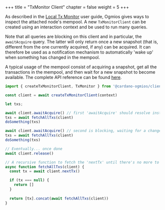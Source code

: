 +++
title = "TxMonitor Client"
chapter = false
weight = 5
+++

As described in the [Local Tx Monitor](/mini-protocols/local-tx-monitor/) user guide, Ogmios gives ways to inspect the attached node's mempool. A new `TxMonitorClient` can be created using an interaction context and be used to run many queries. 

Note that all queries are blocking on this client and in particular, the `awaitAcquire` query. The latter will only return once a new snapshot (that is, different from the one currently acquired, if any) can be acquired. It can therefore be used as a notification mechanism to automatically 'wake up' when something has changed in the mempool. 

A typical usage of the mempool consist of acquiring a snapshot, get all the transactions in the mempool, and then wait for a new snapshot to become available. The complete API reference can be found [here](/typescript/api/modules/_cardano_ogmios_client.TxMonitor.html).

```ts
import { createTxMonitorClient, TxMonitor } from '@cardano-ogmios/client'

const client = await createTxMonitorClient(context)

let txs;

await client.awaitAcquire() // first 'awaitAcquire' should resolve instantly
txs = await fetchAllTxs(client)
doSomething(txs)

await client.awaitAcquire() // second is blocking, waiting for a change
txs = await fetchAllTxs(client)
doSomething(txs)

// Eventually... once done
await client.release()

// A recursive function to fetch the 'nextTx' until there's no more to fetch.
async function fetchAllTxs(client) {
  const tx = await client.nextTx()

  if (tx === null) {
    return []
  }
    
  return [tx].concat(await fetchAllTxs(client))
}
```
